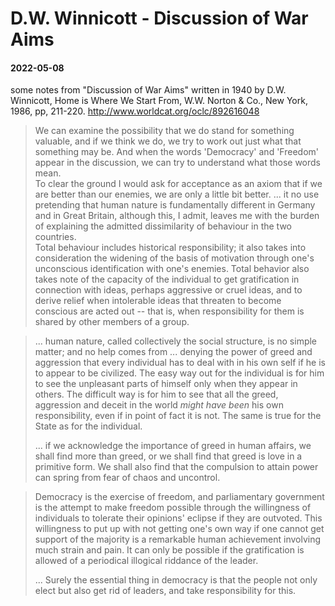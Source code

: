 # D.W. Winnicott - Discussion of War Aims


#### 2022-05-08

some notes from "Discussion of War Aims" written in 1940 by D.W. Winnicott, Home is Where We Start From, W.W. Norton & Co., New York, 1986, pp, 211-220. <http://www.worldcat.org/oclc/892616048>


> We can examine the possibility that we do stand for something valuable, and if we think we do, we try to work out just what that something may be. And when the words 'Democracy' and 'Freedom' appear in the discussion, we can try to understand what those words mean.  
> To clear the ground I would ask for acceptance as an axiom that if we are better than our enemies, we are only a little bit better. ... it no use pretending that human nature is fundamentally different in Germany and in Great Britain, although this, I admit, leaves me with the burden of explaining the admitted dissimilarity of behaviour in the two countries.  
> Total behaviour includes historical responsibility; it also takes into consideration the widening of the basis of motivation through one's unconscious identification with one's enemies. Total behavior also takes note of the capacity of the individual to get gratification in connection with ideas, perhaps aggressive or cruel ideas, and to derive relief when intolerable ideas that threaten to become conscious are acted out -- that is, when responsibility for them is shared by other members of a group.  

> ... human nature, called collectively the social structure, is no simple matter; and no help comes from ... denying the power of greed and aggression that every individual has to deal with in his own self if he is to appear to be civilized. The easy way out for the individual is for him to see the unpleasant parts of himself only when they appear in others. The difficult way is for him to see that all the greed, aggression and deceit in the world *might have been* his own responsibility, even if in point of fact it is not. The same is true for the State as for the individual.
> 
> ... if we acknowledge the importance of greed in human affairs, we shall find more than greed, or we shall find that greed is love in a primitive form. We shall also find that the compulsion to attain power can spring from fear of chaos and uncontrol.  

> Democracy is the exercise of freedom, and parliamentary government is the attempt to make freedom possible through the willingness of individuals to tolerate their opinions' eclipse if they are outvoted. This willingness to put up with not getting one's own way if one cannot get support of the majority is a remarkable human achievement involving much strain and pain. It can only be possible if the gratification is allowed of a periodical illogical riddance of the leader.
> 
> ... Surely the essential thing in democracy is that the people not only elect but also get rid of leaders, and take responsibility for this.  



